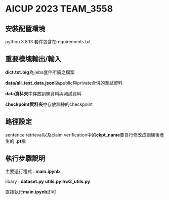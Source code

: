# AICUP 2023 TEAM_3558 

## 安裝配置環境
python 3.8.13
套件包含在requirements.txt

## 重要模塊輸出/輸入
**dict.txt.big**為jieba套件所需之檔案

**data/all_test_data.jsonl**為public與private合併的測試資料

**data資料夾**中存放訓練資料與測試資料

**checkpoint資料夾**中存放訓練的checkpoint

## 路徑設定
sentence retrieval以及claim verification中的**ckpt_name**要自行修改成訓練後產生的 **.pt**檔

## 執行步驟說明
主要運行程式 : **main.ipynb**

libary : **dataset.py** **utils.py** **hw3_utils.py** 

直接執行**main.ipynb**即可
